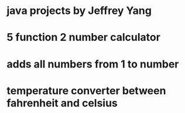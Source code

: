 # java projects by Jeffrey Yang
# 5 function 2 number calculator
# adds all numbers from 1 to number
# temperature converter between fahrenheit and celsius
